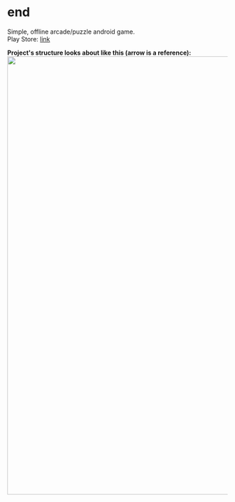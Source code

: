 # end
Simple, offline arcade/puzzle android game.<br>
Play Store: <a href="https://play.google.com/store/apps/details?id=yiome.projectend">link</a>

<p><b>Project's structure looks about like this (arrow is a reference):</b><br>
  <img src="https://github.com/theYiome/end/blob/master/readme2.svg" width="1000px">
</p>
